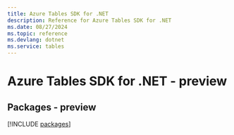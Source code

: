 ```yaml
---
title: Azure Tables SDK for .NET
description: Reference for Azure Tables SDK for .NET
ms.date: 08/27/2024
ms.topic: reference
ms.devlang: dotnet
ms.service: tables
---
```

# Azure Tables SDK for .NET - preview
## Packages - preview
[!INCLUDE [packages](tables-index.md)]